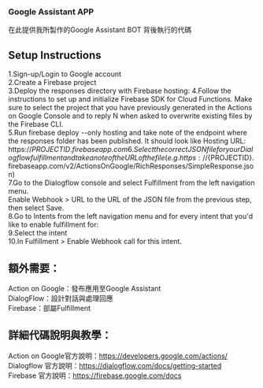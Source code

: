 ### Google Assistant APP  

在此提供我所製作的Google Assistant BOT 背後執行的代碼  

Setup Instructions
----
1.Sign-up/Login to Google account  
2.Create a Firebase project  
3.Deploy the responses directory with Firebase hosting: 
4.Follow the instructions to set up and initialize Firebase SDK for Cloud Functions. Make sure to select the project that you have previously generated in the Actions on Google Console and to reply N when asked to overwrite existing files by the Firebase CLI.  
5.Run firebase deploy --only hosting and take note of the endpoint where the responses folder has been published. It should look like   Hosting URL: https://${PROJECTID}.firebaseapp.com  
6.Select the correct JSON file for your Dialogflow fulfillment and take a note of the URL of the file (e.g.   https://${PROJECTID}.firebaseapp.com/v2/ActionsOnGoogle/RichResponses/SimpleResponse.json)  
7.Go to the Dialogflow console and select Fulfillment from the left navigation menu.  
Enable Webhook > URL to the URL of the JSON file from the previous step, then select Save.  
8.Go to Intents from the left navigation menu and for every intent that you'd like to enable fulfillment for:  
9.Select the intent  
10.In Fulfillment > Enable Webhook call for this intent.  
  
額外需要：
-------
Action on Google：發布應用至Google Assistant  
DialogFlow：設計對話與處理回應  
Firebase：部屬Fulfillment  

詳細代碼說明與教學：  
-------
Action on Google官方說明：https://developers.google.com/actions/  
Dialogflow 官方說明：https://dialogflow.com/docs/getting-started  
Firebase 官方說明：https://firebase.google.com/docs  



